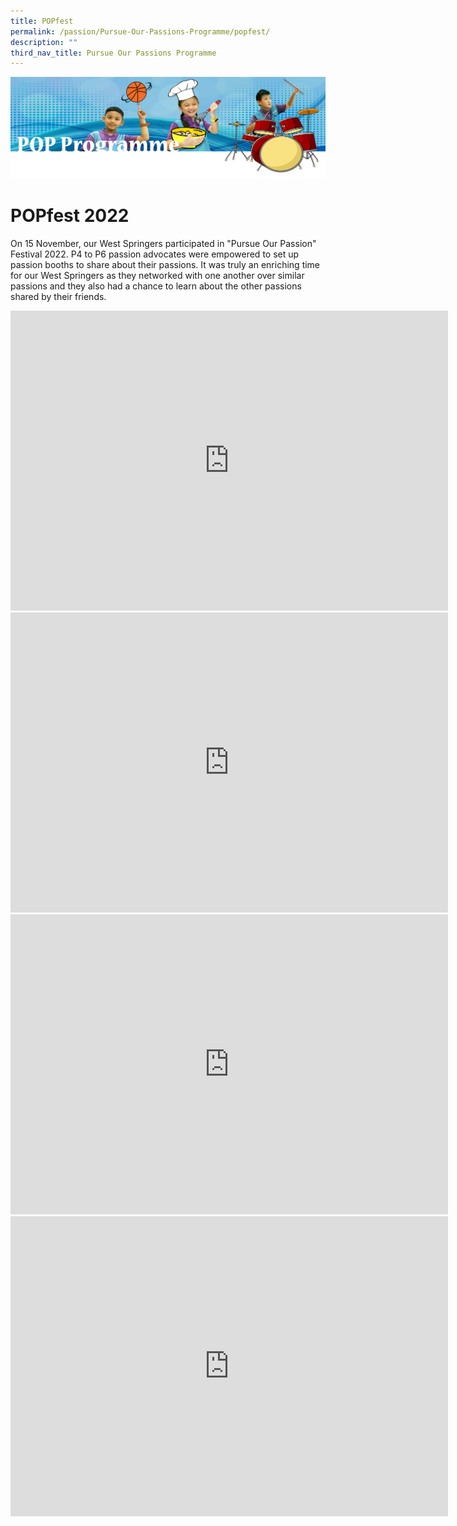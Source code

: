 ```yaml
---
title: POPfest
permalink: /passion/Pursue-Our-Passions-Programme/popfest/
description: ""
third_nav_title: Pursue Our Passions Programme
---
```

![](/images/POPbanner.png)

# POPfest 2022
On 15 November, our West Springers participated in "Pursue Our Passion" Festival 2022. P4 to P6 passion advocates were empowered to set up passion booths to share about their passions. It was truly an enriching time for our West Springers as they networked with one another over similar passions and they also had a chance to learn about the other passions shared by their friends.
<iframe allowfullscreen="true" height="480" width="700" frameborder="0" src="https://docs.google.com/presentation/d/e/2PACX-1vQ9crTqbAasLFCxFimBFGexZZ86DrIUYKBPo_7wc4amYgjfA6_NWnNY9jIzufw3UCAOd-fM-Fibh-eE/embed?start=false&amp;loop=false&amp;delayms=3000"></iframe>

<iframe src="https://player.vimeo.com/video/782846696?h=5b16f27e46&amp;badge=0&amp;autopause=0&amp;player_id=0&amp;app_id=58479" width="700" height="480" frameborder="0" allow="autoplay; fullscreen; picture-in-picture" allowfullscreen title="Passion montage stars 2022_final"></iframe>

<iframe src="https://player.vimeo.com/video/782846776?h=420f0ce726&amp;badge=0&amp;autopause=0&amp;player_id=0&amp;app_id=58479" width="700" height="480" frameborder="0" allow="autoplay; fullscreen; picture-in-picture" allowfullscreen title="POPfest2022_participants"></iframe>

<iframe src="https://player.vimeo.com/video/782846752?h=f1a92a224b&amp;badge=0&amp;autopause=0&amp;player_id=0&amp;app_id=58479" width="700" height="480" frameborder="0" allow="autoplay; fullscreen; picture-in-picture" allowfullscreen title="POPfest2022_presenter"></iframe>